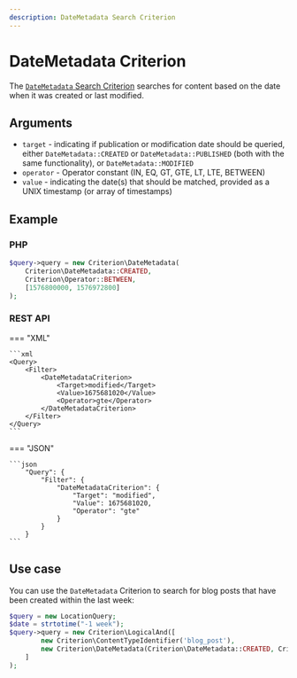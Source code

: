 ```yaml
---
description: DateMetadata Search Criterion
---
```


# DateMetadata Criterion

The [`DateMetadata` Search Criterion](../../api/php_api/php_api_reference/classes/Ibexa-Contracts-Core-Repository-Values-Content-Query-Criterion-DateMetadata.html) searches for content based on the date when it was created or last modified.

## Arguments

- `target` - indicating if publication or modification date should be queried, either `DateMetadata::CREATED` or `DateMetadata::PUBLISHED` (both with the same functionality), or `DateMetadata::MODIFIED`
- `operator` - Operator constant (IN, EQ, GT, GTE, LT, LTE, BETWEEN)
- `value` - indicating the date(s) that should be matched, provided as a UNIX timestamp (or array of timestamps)

## Example

### PHP

``` php
$query->query = new Criterion\DateMetadata(
    Criterion\DateMetadata::CREATED,
    Criterion\Operator::BETWEEN,
    [1576800000, 1576972800]
);
```

### REST API

=== "XML"

    ```xml
    <Query>
        <Filter>
            <DateMetadataCriterion>
                <Target>modified</Target>
                <Value>1675681020</Value>
                <Operator>gte</Operator>
            </DateMetadataCriterion>
        </Filter>
    </Query>
    ```

=== "JSON"

    ```json
        "Query": {
            "Filter": {
                "DateMetadataCriterion": {
                    "Target": "modified",
                    "Value": 1675681020,
                    "Operator": "gte"
                }
            }
        }
    ```


## Use case

You can use the `DateMetadata` Criterion to search for blog posts that have been created within the last week:

``` php hl_lines="5"
$query = new LocationQuery;
$date = strtotime("-1 week");
$query->query = new Criterion\LogicalAnd([
        new Criterion\ContentTypeIdentifier('blog_post'),
        new Criterion\DateMetadata(Criterion\DateMetadata::CREATED, Criterion\Operator::GTE, $date),
    ]
);
```
